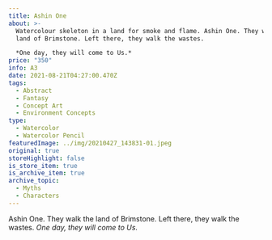 ```yaml
---
title: Ashin One
about: >-
  Watercolour skeleton in a land for smoke and flame. Ashin One. They walk the
  land of Brimstone. Left there, they walk the wastes. 

  *One day, they will come to Us.*
price: "350"
info: A3
date: 2021-08-21T04:27:00.470Z
tags:
  - Abstract
  - Fantasy
  - Concept Art
  - Environment Concepts
type:
  - Watercolor
  - Watercolor Pencil
featuredImage: ../img/20210427_143831-01.jpeg
original: true
storeHighlight: false
is_store_item: true
is_archive_item: true
archive_topic:
  - Myths
  - Characters
---
```

Ashin One. They walk the land of Brimstone. Left there, they walk the wastes. 
*One day, they will come to Us.*